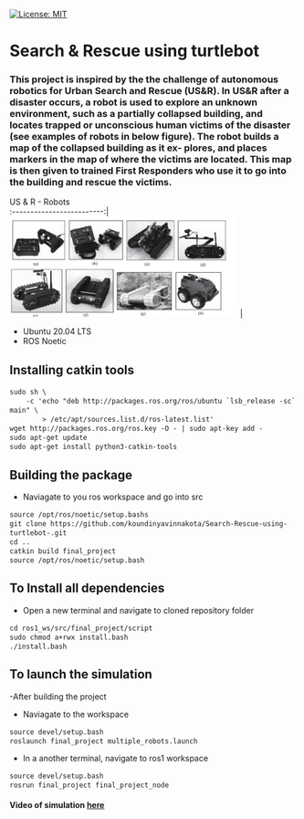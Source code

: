 [![License: MIT](https://img.shields.io/badge/License-MIT-blue.svg)](https://opensource.org/licenses/MIT)
# Search & Rescue using turtlebot

### This project is inspired by the the challenge of autonomous robotics for Urban Search and Rescue (US&R). In US&R after a disaster occurs, a robot is used to explore an unknown environment, such as a partially collapsed building, and locates trapped or unconscious human victims of the disaster (see examples of robots in below figure). The robot builds a map of the collapsed building as it ex- plores, and places markers in the map of where the victims are located. This map is then given to trained First Responders who use it to go into the building and rescue the victims.
  
US & R -  Robots             
:-------------------------:|
<img src="/resources/Search_recue_example.png" width="400" alt="Alt text" title=""> |

- Ubuntu 20.04 LTS 
- ROS Noetic

## Installing catkin tools
```
sudo sh \
    -c 'echo "deb http://packages.ros.org/ros/ubuntu `lsb_release -sc` main" \
        > /etc/apt/sources.list.d/ros-latest.list'
wget http://packages.ros.org/ros.key -O - | sudo apt-key add -
sudo apt-get update
sudo apt-get install python3-catkin-tools

```
## Building the package
- Naviagate to you ros workspace and go into src
```
source /opt/ros/noetic/setup.bashs
git clone https://github.com/koundinyavinnakota/Search-Rescue-using-turtlebot-.git
cd ..
catkin build final_project
source /opt/ros/noetic/setup.bash
```

## To Install all dependencies 
- Open a new terminal and navigate to cloned repository folder
```
cd ros1_ws/src/final_project/script
sudo chmod a+rwx install.bash
./install.bash
```

## To launch the simulation
-After building the project
- Naviagate to the workspace
```
source devel/setup.bash
roslaunch final_project multiple_robots.launch
```
- In a another terminal, navigate to ros1 workspace
```
source devel/setup.bash
rosrun final_project final_project_node
```

#### Video of simulation [here](https://drive.google.com/file/d/1l2H_O-9uJx8seZBkI55smP-waWNU-k-K/view?usp=share_link)
